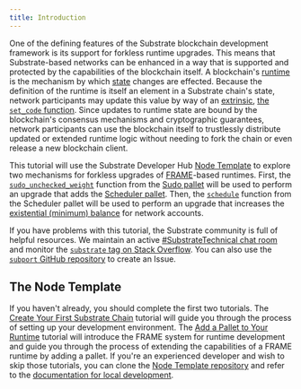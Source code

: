 ```yaml
---
title: Introduction
---
```


One of the defining features of the Substrate blockchain development framework is its support for
forkless runtime upgrades. This means that Substrate-based networks can be enhanced in a way that is
supported and protected by the capabilities of the blockchain itself. A blockchain's
[runtime](../../knowledgebase/runtime) is the mechanism by which
[state](../../knowledgebase/runtime/storage) changes are effected. Because the definition of the
runtime is itself an element in a Substrate chain's state, network participants may update this
value by way of an [extrinsic](../../knowledgebase/learn-substrate/extrinsics),
[the `set_code` function](https://substrate.dev/rustdocs/v2.0.0-rc6/frame_system/enum.Call.html#variant.set_code).
Since updates to runtime state are bound by the blockchain's consensus mechanisms and cryptographic
guarantees, network participants can use the blockchain itself to trustlessly distribute updated or
extended runtime logic without needing to fork the chain or even release a new blockchain client.

This tutorial will use the Substrate Developer Hub
[Node Template](https://github.com/substrate-developer-hub/substrate-node-template) to explore two
mechanisms for forkless upgrades of [FRAME](../../knowledgebase/runtime/frame)-based runtimes.
First, the
[`sudo_unchecked_weight`](https://substrate.dev/rustdocs/v2.0.0-rc6/pallet_sudo/enum.Call.html#variant.sudo_unchecked_weight)
function from the [Sudo pallet](../../knowledgebase/runtime/frame#sudo) will be used to perform an
upgrade that adds the [Scheduler pallet](../../knowledgebase/runtime/frame#scheduler). Then, the
[`schedule`](https://substrate.dev/rustdocs/v2.0.0-rc6/pallet_scheduler/enum.Call.html#variant.schedule)
function from the Scheduler pallet will be used to perform an upgrade that increases the
[existential (minimum) balance](../../knowledgebase/getting-started/glossary#existential-deposit)
for network accounts.

If you have problems with this tutorial, the Substrate community is full of helpful resources. We
maintain an active
[#SubstrateTechnical chat room](https://app.element.io/#/room/!HzySYSaIhtyWrwiwEV:matrix.org) and
monitor the
[`substrate` tag on Stack Overflow](https://stackoverflow.com/questions/tagged/substrate). You can
also use the [`subport` GitHub repository](https://github.com/paritytech/subport/issues/new) to
create an Issue.

## The Node Template

If you haven't already, you should complete the first two tutorials. The
[Create Your First Substrate Chain](../../tutorials/create-your-first-substrate-chain/) tutorial
will guide you through the process of setting up your development environment. The
[Add a Pallet to Your Runtime](../../tutorials/add-a-pallet) tutorial will introduce the FRAME
system for runtime development and guide you through the process of extending the capabilities of a
FRAME runtime by adding a pallet. If you're an experienced developer and wish to skip those
tutorials, you can clone the
[Node Template repository](https://github.com/substrate-developer-hub/substrate-node-template) and
refer to the
[documentation for local development](https://github.com/substrate-developer-hub/substrate-node-template#local-development).
